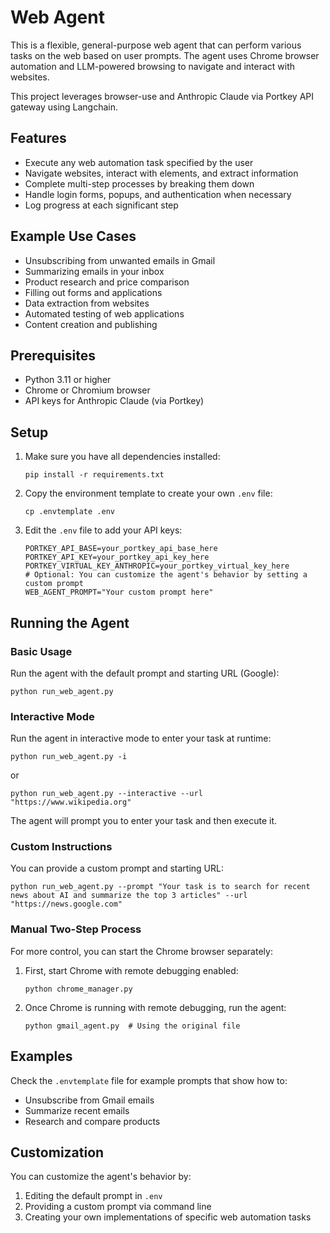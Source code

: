 # Web Agent

This is a flexible, general-purpose web agent that can perform various tasks on the web based on user prompts. The agent uses Chrome browser automation and LLM-powered browsing to navigate and interact with websites.

This project leverages browser-use and Anthropic Claude via Portkey API gateway using Langchain.

## Features

- Execute any web automation task specified by the user
- Navigate websites, interact with elements, and extract information
- Complete multi-step processes by breaking them down
- Handle login forms, popups, and authentication when necessary
- Log progress at each significant step

## Example Use Cases

- Unsubscribing from unwanted emails in Gmail
- Summarizing emails in your inbox
- Product research and price comparison
- Filling out forms and applications
- Data extraction from websites
- Automated testing of web applications
- Content creation and publishing

## Prerequisites

- Python 3.11 or higher
- Chrome or Chromium browser
- API keys for Anthropic Claude (via Portkey)

## Setup

1. Make sure you have all dependencies installed:
   ```
   pip install -r requirements.txt
   ```

2. Copy the environment template to create your own `.env` file:
   ```
   cp .envtemplate .env
   ```

3. Edit the `.env` file to add your API keys:
   ```
   PORTKEY_API_BASE=your_portkey_api_base_here
   PORTKEY_API_KEY=your_portkey_api_key_here
   PORTKEY_VIRTUAL_KEY_ANTHROPIC=your_portkey_virtual_key_here
   # Optional: You can customize the agent's behavior by setting a custom prompt
   WEB_AGENT_PROMPT="Your custom prompt here"
   ```

## Running the Agent

### Basic Usage

Run the agent with the default prompt and starting URL (Google):

```
python run_web_agent.py
```

### Interactive Mode

Run the agent in interactive mode to enter your task at runtime:

```
python run_web_agent.py -i
```

or

```
python run_web_agent.py --interactive --url "https://www.wikipedia.org"
```

The agent will prompt you to enter your task and then execute it.

### Custom Instructions

You can provide a custom prompt and starting URL:

```
python run_web_agent.py --prompt "Your task is to search for recent news about AI and summarize the top 3 articles" --url "https://news.google.com"
```

### Manual Two-Step Process

For more control, you can start the Chrome browser separately:

1. First, start Chrome with remote debugging enabled:
   ```
   python chrome_manager.py
   ```

2. Once Chrome is running with remote debugging, run the agent:
   ```
   python gmail_agent.py  # Using the original file
   ```

## Examples

Check the `.envtemplate` file for example prompts that show how to:
- Unsubscribe from Gmail emails
- Summarize recent emails
- Research and compare products

## Customization

You can customize the agent's behavior by:
1. Editing the default prompt in `.env`
2. Providing a custom prompt via command line
3. Creating your own implementations of specific web automation tasks
